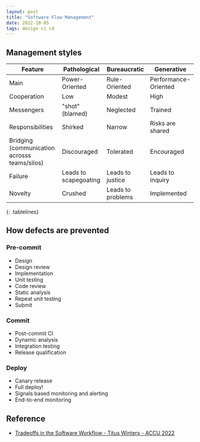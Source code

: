 ```yaml
---
layout: post
title: "Software Flow Management"
date: 2022-10-05
tags: design ci cd
---
```


## Management styles

<style>
.tablelines table, .tablelines td, .tablelines th {
        border: 1px solid black;
        }
</style>

| Feature | Pathological | Bureaucratic | Generative |
|---------|--------------|--------------|------------|
| Main | Power-Oriented | Rule-Oriented | Performance-Oriented |
| Cooperation | Low | Modest | High |
| Messengers | "shot" (blamed) | Neglected | Trained |
| Responsibilities | Shirked | Narrow | Risks are shared |
| Bridging (communication acrosss teams/silos) | Discouraged | Tolerated | Encouraged |
| Failure | Leads to scapegoating | Leads to justice | Leads to inquiry |
| Novelty | Crushed | Leads to problems | Implemented |
{: .tablelines}

## How defects are prevented

### Pre-commit
* Design
* Design review
* Implementation
* Unit testing
* Code review
* Static analysis
* Repeat unit testing
* Submit

### Commit
* Post-commit CI
* Dynamic analysis
* Integration testing
* Release qualification

### Deploy
* Canary release
* Full deploy!
* Signals based monitoring and alerting
* End-to-end monitoring

## Reference
* [Tradeoffs in the Software Workflow - Titus Winters - ACCU 2022](https://www.youtube.com/watch?v=l6Q7XaTleyI)
